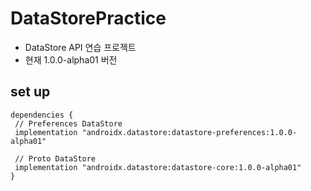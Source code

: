 # DataStorePractice
 - DataStore API 연습 프로젝트
 - 현재 1.0.0-alpha01 버전
 
 
 ## set up
 ```
 dependencies {
  // Preferences DataStore
  implementation "androidx.datastore:datastore-preferences:1.0.0-alpha01"

  // Proto DataStore
  implementation "androidx.datastore:datastore-core:1.0.0-alpha01"
}
 ```
 
 
